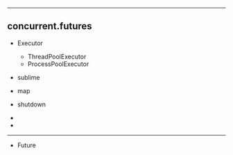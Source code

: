 


---
## concurrent.futures


- Executor
    - ThreadPoolExecutor
    - ProcessPoolExecutor

- sublime
- map
- shutdown
-
-

---

- Future